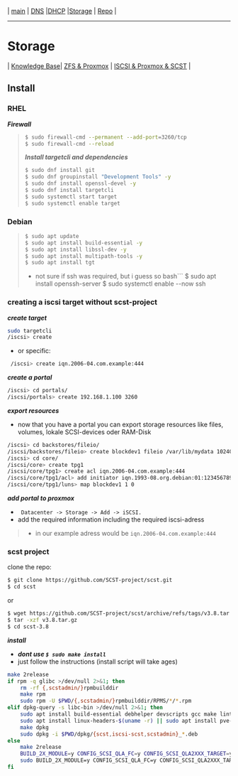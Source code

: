 


 | [main](https://ji-podhead.github.io/Network-Guides) | [DNS](https://ji-podhead.github.io/Network-Guides/DNS) |[DHCP](https://ji-podhead.github.io/Network-Guides/DHCP) |[Storage](https://ji-podhead.github.io/Network-Guides/storage) | [Repo](https://github.com/ji-podhead/Network-Guides/) |

---

# Storage

 | [Knowledge Base](https://ji-podhead.github.io/Network-Guides/storage/Knowledge%20Base)| [ZFS & Proxmox](https://ji-podhead.github.io/Network-Guides/storage/zfs&proxmox) | [ISCSI & Proxmox & SCST](https://ji-podhead.github.io/Network-Guides/storage/iscsi) |

## Install
### RHEL

 ***Firewall***
>```bash
>$ sudo firewall-cmd --permanent --add-port=3260/tcp
>$ sudo firewall-cmd --reload
>```
>
>***Install targetcli and dependencies***
>
>```bash
>$ sudo dnf install git
>$ sudo dnf groupinstall "Development Tools" -y
>$ sudo dnf install openssl-devel -y
>$ sudo dnf install targetcli
>$ sudo systemctl start target
>$ sudo systemctl enable target
>```

### Debian

>```bash
>$ sudo apt update
>$ sudo apt install build-essential -y
>$ sudo apt install libssl-dev -y
>$ sudo apt install multipath-tools -y
>$ sudo apt install tgt
>```
> - not sure if ssh was required, but i guess so
>bash```
>$ sudo apt install openssh-server
>$ sudo systemctl enable --now ssh
>




### creating a iscsi target without scst-project

***create target***

```bash
sudo targetcli
/iscsi> create
```
 - or specific:
```bash
 /iscsi> create iqn.2006-04.com.example:444
```

***create a portal***

```bash
/iscsi> cd portals/
/iscsi/portals> create 192.168.1.100 3260
```

***export resources***
- now that you have a portal you can export storage resources like files, volumes, lokale SCSI-devices oder RAM-Disk
  
```bash
/iscsi> cd backstores/fileio/
/iscsi/backstores/fileio> create blockdev1 fileio /var/lib/mydata 10240
/iscsi> cd core/
/iscsi/core> create tpg1
/iscsi/core/tpg1> create acl iqn.2006-04.com.example:444
/iscsi/core/tpg1/acl> add initiator iqn.1993-08.org.debian:01:123456789abcdef
/iscsi/core/tpg1/luns> map blockdev1 1 0
```

***add portal to proxmox***
- ` Datacenter -> Storage -> Add -> iSCSI.`
- add the required information including the required iscsi-adress
> - in our example adress would be `iqn.2006-04.com.example:444`

### scst project

clone the repo:

```bash
$ git clone https://github.com/SCST-project/scst.git
$ cd scst
```
or

```bash
$ wget https://github.com/SCST-project/scst/archive/refs/tags/v3.8.tar.gz
$ tar -xzf v3.8.tar.gz
$ cd scst-3.8
```

***install***
- ***dont use  `$ sudo make install`***
- just follow the instructions (install script will take ages)

```bash
make 2release
if rpm -q glibc >/dev/null 2>&1; then
    rm -rf {,scstadmin/}rpmbuilddir
    make rpm
    sudo rpm -U $PWD/{,scstadmin/}rpmbuilddir/RPMS/*/*.rpm
elif dpkg-query -s libc-bin >/dev/null 2>&1; then
    sudo apt install build-essential debhelper devscripts gcc make lintian quilt
    sudo apt install linux-headers-$(uname -r) || sudo apt install pve-headers-$(uname -r)
    make dpkg
    sudo dpkg -i $PWD/dpkg/{scst,iscsi-scst,scstadmin}_*.deb
else
    make 2release
    BUILD_2X_MODULE=y CONFIG_SCSI_QLA_FC=y CONFIG_SCSI_QLA2XXX_TARGET=y make all
    sudo BUILD_2X_MODULE=y CONFIG_SCSI_QLA_FC=y CONFIG_SCSI_QLA2XXX_TARGET=y make -C "$PWD" install
fi
```


